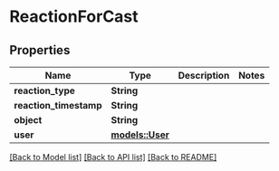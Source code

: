 # ReactionForCast

## Properties

Name | Type | Description | Notes
------------ | ------------- | ------------- | -------------
**reaction_type** | **String** |  | 
**reaction_timestamp** | **String** |  | 
**object** | **String** |  | 
**user** | [**models::User**](User.md) |  | 

[[Back to Model list]](../README.md#documentation-for-models) [[Back to API list]](../README.md#documentation-for-api-endpoints) [[Back to README]](../README.md)


